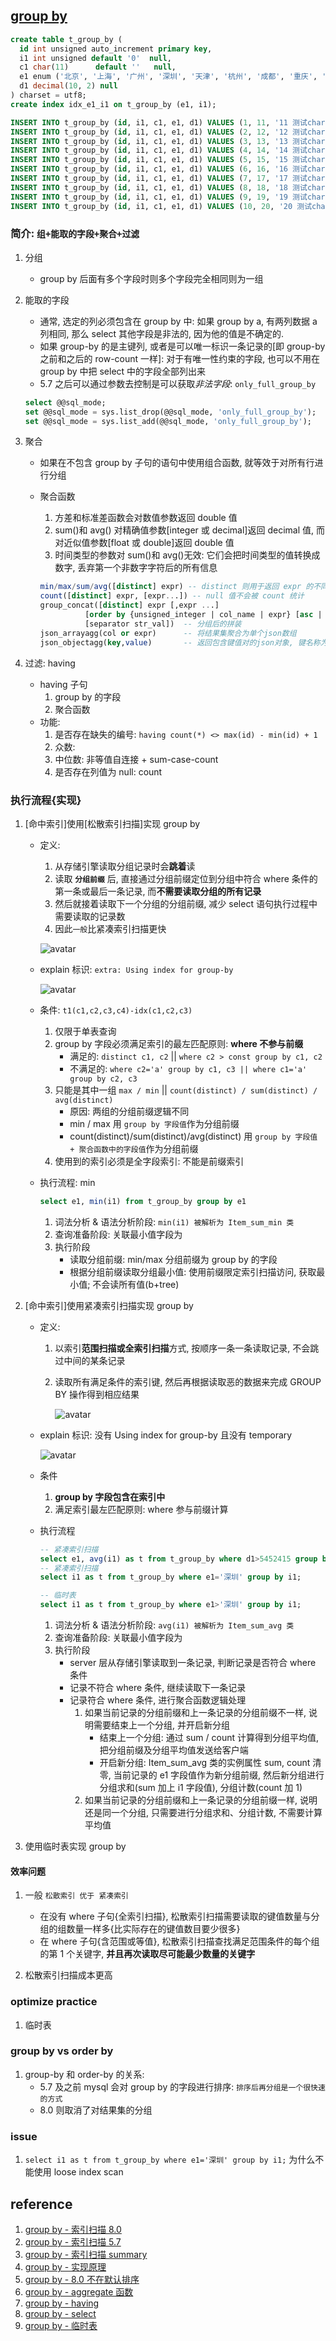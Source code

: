 ## [group by](https://github.com/alice52/java-ocean/issues/154)

```sql
create table t_group_by (
  id int unsigned auto_increment primary key,
  i1 int unsigned default '0'  null,
  c1 char(11)      default ''   null,
  e1 enum ('北京', '上海', '广州', '深圳', '天津', '杭州', '成都', '重庆', '苏州', '南京', '洽尔滨', '沈阳', '长春', '厦门', '福州', '南昌', '泉州', '德清', '长沙', '武汉') default '北京' null,
  d1 decimal(10, 2) null
) charset = utf8;
create index idx_e1_i1 on t_group_by (e1, i1);

INSERT INTO t_group_by (id, i1, c1, e1, d1) VALUES (1, 11, '11 测试char', '深圳', 156.15);
INSERT INTO t_group_by (id, i1, c1, e1, d1) VALUES (2, 12, '12 测试char', '深圳', 165.54);
INSERT INTO t_group_by (id, i1, c1, e1, d1) VALUES (3, 13, '13 测试char', '深圳', 156.40);
INSERT INTO t_group_by (id, i1, c1, e1, d1) VALUES (4, 14, '14 测试char', '深圳', 65.45);
INSERT INTO t_group_by (id, i1, c1, e1, d1) VALUES (5, 15, '15 测试char', '深圳', 45.70);
INSERT INTO t_group_by (id, i1, c1, e1, d1) VALUES (6, 16, '16 测试char', '成都', 1564.40);
INSERT INTO t_group_by (id, i1, c1, e1, d1) VALUES (7, 17, '17 测试char', '南京', 15.15);
INSERT INTO t_group_by (id, i1, c1, e1, d1) VALUES (8, 18, '18 测试char', '南京', 156.45);
INSERT INTO t_group_by (id, i1, c1, e1, d1) VALUES (9, 19, '19 测试char', '南京', 65.50);
INSERT INTO t_group_by (id, i1, c1, e1, d1) VALUES (10, 20, '20 测试char', '德清', 65.55);
```

### 简介: `组+能取的字段+聚合+过滤`

1. 分组

   - group by 后面有多个字段时则多个字段完全相同则为一组

2. 能取的字段

   - 通常, 选定的列必须包含在 group by 中: 如果 group by a, 有两列数据 a 列相同, 那么 select 其他字段是非法的, 因为他的值是不确定的.
   - 如果 group-by 的是主键列, 或者是可以唯一标识一条记录的[即 group-by 之前和之后的 row-count 一样]: 对于有唯一性约束的字段, 也可以不用在 group by 中把 select 中的字段全部列出来
   - 5.7 之后可以通过参数去控制是可以获取*非法字段*: `only_full_group_by`

   ```sql
   select @@sql_mode;
   set @@sql_mode = sys.list_drop(@@sql_mode, 'only_full_group_by');
   set @@sql_mode = sys.list_add(@@sql_mode, 'only_full_group_by');
   ```

3. 聚合

   - 如果在不包含 group by 子句的语句中使用组合函数, 就等效于对所有行进行分组
   - 聚合函数

     1. 方差和标准差函数会对数值参数返回 double 值
     2. sum()和 avg() 对精确值参数[integer 或 decimal]返回 decimal 值, 而对近似值参数[float 或 double]返回 double 值
     3. 时间类型的参数对 sum()和 avg()无效: 它们会把时间类型的值转换成数字, 丢弃第一个非数字字符后的所有信息

     ```sql
     min/max/sum/avg([distinct] expr) -- distinct 则用于返回 expr 的不同值的平均值 & 如果没有匹配的行, avg()返回 null
     count([distinct] expr, [expr...]) -- null 值不会被 count 统计
     group_concat([distinct] expr [,expr ...]
               [order by {unsigned_integer | col_name | expr} [asc | desc] [,col_name ...]]
               [separator str_val])  -- 分组后的拼装
     json_arrayagg(col or expr)      -- 将结果集聚合为单个json数组
     json_objectagg(key,value)       -- 返回包含键值对的json对象, 键名称为null
     ```

4. 过滤: having

   - having 子句
     1. group by 的字段
     2. 聚合函数
   - 功能:
     1. 是否存在缺失的编号: `having count(*) <> max(id) - min(id) + 1`
     2. 众数:
     3. 中位数: 非等值自连接 + sum-case-count
     4. 是否存在列值为 null: count

### 执行流程{实现}

1. [命中索引]使用[松散索引扫描]实现 group by

   - 定义:

     1. 从存储引擎读取分组记录时会**跳着**读
     2. 读取 **`分组前缀`** 后, 直接通过分组前缀定位到分组中符合 where 条件的第一条或最后一条记录, 而**不需要读取分组的所有记录**
     3. 然后就接着读取下一个分组的分组前缀, 减少 select 语句执行过程中需要读取的记录数
     4. 因此`一般`比紧凑索引扫描更快

     ![avatar](/static/image/mysql/key-groupby-loose-instance.png)

   - explain 标识: `extra: Using index for group-by`

     ![avatar](/static/image/mysql/key-groupby-loose.png)

   - 条件: `t1(c1,c2,c3,c4)-idx(c1,c2,c3)`

     1. 仅限于单表查询
     2. group by 字段必须满足索引的最左匹配原则: **where 不参与前缀**
        - 满足的: `distinct c1, c2` || `where c2 > const group by c1, c2`
        - 不满足的: `where c2='a' group by c1, c3 || where c1='a' group by c2, c3`
     3. 只能是其中一组 `max / min` || `count(distinct) / sum(distinct) / avg(distinct)`
        - 原因: 两组的分组前缀逻辑不同
        - min / max 用 `group by 字段值`作为分组前缀
        - count(distinct)/sum(distinct)/avg(distinct) 用 `group by 字段值 + 聚合函数中的字段值`作为分组前缀
     4. 使用到的索引必须是全字段索引: 不能是前缀索引

   - 执行流程: min
     ```sql
     select e1, min(i1) from t_group_by group by e1
     ```
     1. 词法分析 & 语法分析阶段: `min(i1) 被解析为 Item_sum_min 类`
     2. 查询准备阶段: 关联最小值字段为
     3. 执行阶段
        - 读取分组前缀: min/max 分组前缀为 group by 的字段
        - 根据分组前缀读取分组最小值: 使用前缀限定索引扫描访问, 获取最小值; 不会读所有值(b+tree)

2. [命中索引]使用紧凑索引扫描实现 group by

   - 定义:

     1. 以索引**范围扫描或全索引扫描**方式, 按顺序一条一条读取记录, 不会跳过中间的某条记录
     2. 读取所有满足条件的索引键, 然后再根据读取恶的数据来完成 GROUP BY 操作得到相应结果

        ![avatar](/static/image/mysql/key-groupby-tight-instance.png)

   - explain 标识: 没有 Using index for group-by 且没有 temporary

     ![avatar](/static/image/mysql/key-groupby-tight.png)

   - 条件
     1. **group by 字段包含在索引中**
     2. 满足索引最左匹配原则: where 参与前缀计算
   - 执行流程

     ```sql
     -- 紧凑索引扫描
     select e1, avg(i1) as t from t_group_by where d1>5452415 group by e1;
     -- 紧凑索引扫描
     select i1 as t from t_group_by where e1='深圳' group by i1;

     -- 临时表
     select i1 as t from t_group_by where e1>'深圳' group by i1;
     ```

     1. 词法分析 & 语法分析阶段: `avg(i1) 被解析为 Item_sum_avg 类`
     2. 查询准备阶段: 关联最小值字段为
     3. 执行阶段
        - server 层从存储引擎读取到一条记录, 判断记录是否符合 where 条件
        - 记录不符合 where 条件, 继续读取下一条记录
        - 记录符合 where 条件, 进行聚合函数逻辑处理
          1. 如果当前记录的分组前缀和上一条记录的分组前缀不一样, 说明需要结束上一个分组, 并开启新分组
             - 结束上一个分组: 通过 sum / count 计算得到分组平均值, 把分组前缀及分组平均值发送给客户端
             - 开启新分组: Item_sum_avg 类的实例属性 sum, count 清零, 当前记录的 e1 字段值作为新分组前缀, 然后新分组进行分组求和(sum 加上 i1 字段值), 分组计数(count 加 1)
          2. 如果当前记录的分组前缀和上一条记录的分组前缀一样, 说明还是同一个分组, 只需要进行分组求和、分组计数, 不需要计算平均值

3. 使用临时表实现 group by

#### 效率问题

1. 一般 `松散索引 优于 紧凑索引`

   - 在没有 where 子句{全索引扫描}, 松散索引扫描需要读取的键值数量与分组的组数量一样多{比实际存在的键值数目要少很多}
   - 在 where 子句{含范围或等值}, 松散索引扫描查找满足范围条件的每个组的第 1 个关键字, **并且再次读取尽可能最少数量的关键字**

2. 松散索引扫描成本更高

### optimize practice

1. 临时表

### group by vs order by

1. group-by 和 order-by 的关系:
   - 5.7 及之前 mysql 会对 group by 的字段进行排序: `排序后再分组是一个很快速的方式`
   - 8.0 则取消了对结果集的分组

### issue

1. `select i1 as t from t_group_by where e1='深圳' group by i1;` 为什么不能使用 loose index scan

## reference

1. [group by - 索引扫描 8.0](https://dev.mysql.com/doc/refman/8.0/en/group-by-optimization.html)
2. [group by - 索引扫描 5.7](https://mp.weixin.qq.com/s/oJ7_8Bfumw3yAUEqluK2Pg)
3. [group by - 索引扫描 summary](https://www.cnblogs.com/bonelee/p/6359250.html)
4. [group by - 实现原理](https://time.geekbang.org/column/article/80477)
5. [group by - 8.0 不在默认排序](https://dev.mysql.com/blog-archive/removal-of-implicit-and-explicit-sorting-for-group-by/)
6. [group by - aggregate 函数](https://dev.mysql.com/doc/refman/5.7/en/aggregate-functions.html)
7. [group by - having](https://mp.weixin.qq.com/s/46woqFA6VscqairFsGWXcQ)
8. [group by - select](https://blog.csdn.net/qq_24432315/article/details/108162808)
9. [group by - 临时表](https://www.jb51.net/article/147261.htm)
